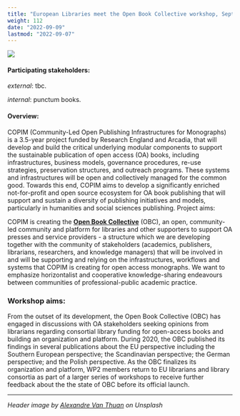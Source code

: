 ```yaml
---
title: "European Libraries meet the Open Book Collective workshop, September 09, 2022"
weight: 112
date: "2022-09-09"
lastmod: "2022-09-07"
---
```


![](alexandre-van-thuan-DPwd8uWFb0k-unsplash-cropped.jpg)

#### Participating stakeholders:

_external_: tbc.  

_internal_: punctum books.



#### Overview:

COPIM (Community-Led Open Publishing Infrastructures for Monographs) is a 3.5-year project funded by Research England and Arcadia, that will develop and build the critical underlying modular components to support the sustainable publication of open access (OA) books, including infrastructures, business models, governance procedures, re-use strategies, preservation structures, and outreach programs. These systems and infrastructures will be open and collectively managed for the common good. Towards this end, COPIM aims to develop a significantly enriched not-for-profit and open source ecosystem for OA book publishing that will support and sustain a diversity of publishing initiatives and models, particularly in humanities and social sciences publishing. Project aims:

COPIM is creating the **[Open Book Collective](https://copim.pubpub.org/open-book-collective)** (OBC), an open, community-led community and platform for libraries and other supporters to support OA presses and service providers - a structure which we are developing together with the community of stakeholders (academics, publishers, librarians, researchers, and knowledge managers) that will be involved in and will be supporting and relying on the infrastructures, workflows and systems that COPIM is creating for open access monographs. We want to emphasize horizontalist and cooperative knowledge-sharing endeavours between communities of professional-public academic practice.

### Workshop aims:

From the outset of its development, the Open Book Collective (OBC) has engaged in discussions with OA stakeholders seeking opinions from librarians regarding consortial library funding for open-access books and building an organization and platform. During 2020, the OBC published its findings in several publications about the EU perspective including the Southern European perspective; the Scandinavian perspective; the German perspective; and the Polish perspective. As the OBC finalizes its organization and platform, WP2 members return to EU librarians and library consortia as part of a larger series of workshops to receive further feedback about the the state of OBC before its official launch.




---

*Header image by [Alexandre Van Thuan](https://unsplash.com/photos/DPwd8uWFb0k) on Unsplash*
